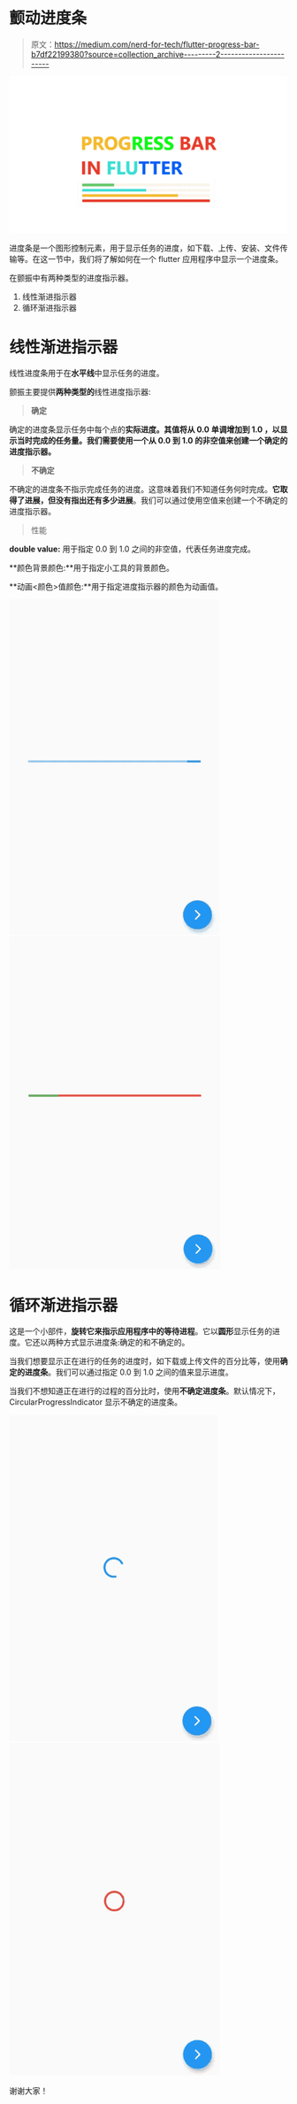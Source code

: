 # 颤动进度条

> 原文：<https://medium.com/nerd-for-tech/flutter-progress-bar-b7df22199380?source=collection_archive---------2----------------------->

![](img/a75fa6f0058006163bb4395d5532f446.png)

进度条是一个图形控制元素，用于显示任务的进度，如下载、上传、安装、文件传输等。在这一节中，我们将了解如何在一个 flutter 应用程序中显示一个进度条。

在颤振中有两种类型的进度指示器。

1.  线性渐进指示器
2.  循环渐进指示器

# 线性渐进指示器

线性进度条用于在**水平线**中显示任务的进度。

颤振主要提供**两种类型的**线性进度指示器:

> **确定**

确定的进度条显示任务中每个点的**实际进度。其值将从 **0.0 单调增加到 1.0** ，以显示当时完成的任务量。我们需要使用一个从 0.0 到 1.0 的非空值来创建一个确定的进度指示器。**

> **不确定**

不确定的进度条不指示完成任务的进度。这意味着我们不知道任务何时完成。**它取得了进展，但没有指出还有多少进展**。我们可以通过使用空值来创建一个不确定的进度指示器。

> 性能

**double value:** 用于指定 0.0 到 1.0 之间的非空值，代表任务进度完成。

**颜色背景颜色:**用于指定小工具的背景颜色。

**动画<颜色>值颜色:**用于指定进度指示器的颜色为动画值。

![](img/116ec33755e5ea6eb37de6c77b716748.png)![](img/d44b1196a1edc12a23861753412ce7ab.png)

# 循环渐进指示器

这是一个小部件，**旋转它来指示应用程序中的等待进程**。它以**圆形**显示任务的进度。它还以两种方式显示进度条:确定的和不确定的。

当我们想要显示正在进行的任务的进度时，如下载或上传文件的百分比等，使用**确定的进度条**。我们可以通过指定 0.0 到 1.0 之间的值来显示进度。

当我们不想知道正在进行的过程的百分比时，使用**不确定进度条**。默认情况下，CircularProgressIndicator 显示不确定的进度条。

![](img/5a8b4f07eef93097706693dcd5266391.png)![](img/18e8fa15850e3535f4eab83d416c1bea.png)

谢谢大家！